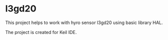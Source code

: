 # l3gd20

This project helps to work with hyro sensor l3gd20 using basic library HAL.

The project is created for Keil IDE.
